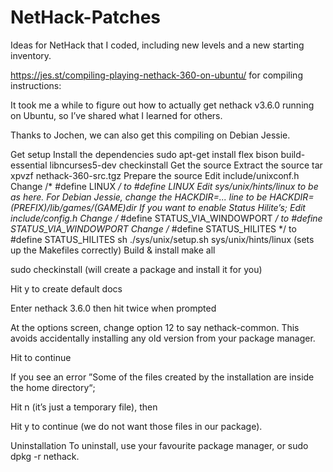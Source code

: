 # NetHack-Patches
Ideas for NetHack that I coded, including new levels and a new starting inventory. 


https://jes.st/compiling-playing-nethack-360-on-ubuntu/ for compiling instructions:

It took me a while to figure out how to actually get nethack v3.6.0 running on Ubuntu, so I’ve shared what I learned for others.

Thanks to Jochen, we can also get this compiling on Debian Jessie.

Get setup
Install the dependencies
sudo apt-get install flex bison build-essential libncurses5-dev checkinstall
Get the source
Extract the source
tar xpvzf nethack-360-src.tgz
Prepare the source
Edit include/unixconf.h
Change /* #define LINUX */ to #define LINUX
Edit sys/unix/hints/linux to be as here.
For Debian Jessie, change the HACKDIR=... line to be HACKDIR=$(PREFIX)/lib/games/$(GAME)dir
If you want to enable Status Hilite’s;
Edit include/config.h
Change /* #define STATUS_VIA_WINDOWPORT */ to #define STATUS_VIA_WINDOWPORT
Change /* #define STATUS_HILITES */ to #define STATUS_HILITES
sh ./sys/unix/setup.sh sys/unix/hints/linux (sets up the Makefiles correctly)
Build & install
make all

sudo checkinstall (will create a package and install it for you)

Hit y to create default docs

Enter nethack 3.6.0 then hit <Enter> twice when prompted

At the options screen, change option 12 to say nethack-common. This avoids accidentally installing any old version from your package manager.

Hit <Enter> to continue

If you see an error ”Some of the files created by the installation are inside the home directory“;

Hit n (it’s just a temporary file), then

Hit y to continue (we do not want those files in our package).

Uninstallation
To uninstall, use your favourite package manager, or sudo dpkg -r nethack.
